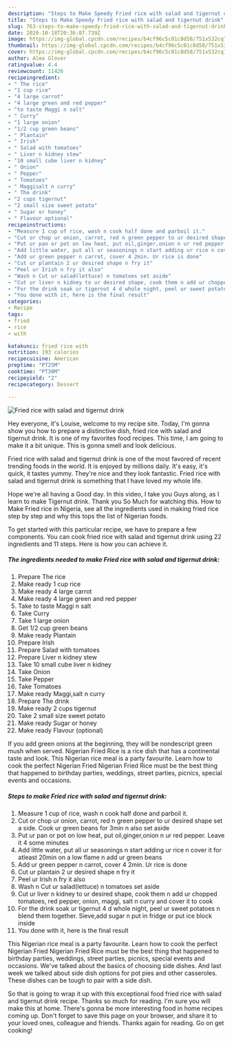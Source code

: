 ```yaml
---
description: "Steps to Make Speedy Fried rice with salad and tigernut drink"
title: "Steps to Make Speedy Fried rice with salad and tigernut drink"
slug: 763-steps-to-make-speedy-fried-rice-with-salad-and-tigernut-drink
date: 2020-10-18T20:36:07.739Z
image: https://img-global.cpcdn.com/recipes/b4cf96c5c01c8d58/751x532cq70/fried-rice-with-salad-and-tigernut-drink-recipe-main-photo.jpg
thumbnail: https://img-global.cpcdn.com/recipes/b4cf96c5c01c8d58/751x532cq70/fried-rice-with-salad-and-tigernut-drink-recipe-main-photo.jpg
cover: https://img-global.cpcdn.com/recipes/b4cf96c5c01c8d58/751x532cq70/fried-rice-with-salad-and-tigernut-drink-recipe-main-photo.jpg
author: Alma Glover
ratingvalue: 4.4
reviewcount: 11426
recipeingredient:
- " The rice"
- "1 cup rice"
- "4 large carrot"
- "4 large green and red pepper"
- "to taste Maggi n salt"
- " Curry"
- "1 large onion"
- "1/2 cup green beans"
- " Plantain"
- " Irish"
- " Salad with tomatoes"
- " Liver n kidney stew"
- "10 small cube liver n kidney"
- " Onion"
- " Pepper"
- " Tomatoes"
- " Maggisalt n curry"
- " The drink"
- "2 cups tigernut"
- "2 small size sweet potato"
- " Sugar or honey"
- " Flavour optional"
recipeinstructions:
- "Measure 1 cup of rice, wash n cook half done and parboil it."
- "Cut or chop ur onion, carrot, red n green pepper to ur desired shape set a side. Cook ur green beans for 3min n also set aside"
- "Put ur pan or pot on low heat, put oil,ginger,onion n ur red pepper. Leave it 4 some minutes"
- "Add little water, put all ur seasonings n start adding ur rice n cover it for atleast 20min on a low flame n add ur green beans"
- "Add ur green pepper n carrot, cover 4 2min. Ur rice is done"
- "Cut ur plantain 2 ur desired shape n fry it"
- "Peel ur Irish n fry it also"
- "Wash n Cut ur salad(lettuce) n tomatoes set aside"
- "Cut ur liver n kidney to ur desired shape, cook them n add ur chopped tomatoes, red pepper, onion, maggi, salt n curry and cover it to cook"
- "For the drink soak ur tigernut 4 d whole night, peel ur sweet potatoes n blend them together. Sieve,add sugar n put in fridge or put ice block inside"
- "You done with it, here is the final result"
categories:
- Recipe
tags:
- fried
- rice
- with

katakunci: fried rice with 
nutrition: 193 calories
recipecuisine: American
preptime: "PT25M"
cooktime: "PT30M"
recipeyield: "2"
recipecategory: Dessert

---
```



![Fried rice with salad and tigernut drink](https://img-global.cpcdn.com/recipes/b4cf96c5c01c8d58/751x532cq70/fried-rice-with-salad-and-tigernut-drink-recipe-main-photo.jpg)

Hey everyone, it's Louise, welcome to my recipe site. Today, I'm gonna show you how to prepare a distinctive dish, fried rice with salad and tigernut drink. It is one of my favorites food recipes. This time, I am going to make it a bit unique. This is gonna smell and look delicious.

Fried rice with salad and tigernut drink is one of the most favored of recent trending foods in the world. It is enjoyed by millions daily. It's easy, it's quick, it tastes yummy. They're nice and they look fantastic. Fried rice with salad and tigernut drink is something that I have loved my whole life.

Hope we&#39;re all having a Good day. In this video, I take you Guys along, as I learn to make Tigernut drink. Thank you So Much for watching this. How to Make Fried rice in Nigeria, see all the ingredients used in making fried rice step by step and why this tops the list of Nigerian foods.


To get started with this particular recipe, we have to prepare a few components. You can cook fried rice with salad and tigernut drink using 22 ingredients and 11 steps. Here is how you can achieve it.

<!--inarticleads1-->

##### The ingredients needed to make Fried rice with salad and tigernut drink:

1. Prepare  The rice
1. Make ready 1 cup rice
1. Make ready 4 large carrot
1. Make ready 4 large green and red pepper
1. Take to taste Maggi n salt
1. Take  Curry
1. Take 1 large onion
1. Get 1/2 cup green beans
1. Make ready  Plantain
1. Prepare  Irish
1. Prepare  Salad with tomatoes
1. Prepare  Liver n kidney stew
1. Take 10 small cube liver n kidney
1. Take  Onion
1. Take  Pepper
1. Take  Tomatoes
1. Make ready  Maggi,salt n curry
1. Prepare  The drink
1. Make ready 2 cups tigernut
1. Take 2 small size sweet potato
1. Make ready  Sugar or honey
1. Make ready  Flavour (optional)


If you add green onions at the beginning, they will be nondescript green mush when served. Nigerian Fried Rice is a rice dish that has a continental taste and look. This Nigerian rice meal is a party favourite. Learn how to cook the perfect Nigerian Fried Nigerian Fried Rice must be the best thing that happened to birthday parties, weddings, street parties, picnics, special events and occasions. 

<!--inarticleads2-->

##### Steps to make Fried rice with salad and tigernut drink:

1. Measure 1 cup of rice, wash n cook half done and parboil it.
1. Cut or chop ur onion, carrot, red n green pepper to ur desired shape set a side. Cook ur green beans for 3min n also set aside
1. Put ur pan or pot on low heat, put oil,ginger,onion n ur red pepper. Leave it 4 some minutes
1. Add little water, put all ur seasonings n start adding ur rice n cover it for atleast 20min on a low flame n add ur green beans
1. Add ur green pepper n carrot, cover 4 2min. Ur rice is done
1. Cut ur plantain 2 ur desired shape n fry it
1. Peel ur Irish n fry it also
1. Wash n Cut ur salad(lettuce) n tomatoes set aside
1. Cut ur liver n kidney to ur desired shape, cook them n add ur chopped tomatoes, red pepper, onion, maggi, salt n curry and cover it to cook
1. For the drink soak ur tigernut 4 d whole night, peel ur sweet potatoes n blend them together. Sieve,add sugar n put in fridge or put ice block inside
1. You done with it, here is the final result


This Nigerian rice meal is a party favourite. Learn how to cook the perfect Nigerian Fried Nigerian Fried Rice must be the best thing that happened to birthday parties, weddings, street parties, picnics, special events and occasions. We&#39;ve talked about the basics of choosing side dishes. And last week we talked about side dish options for pot pies and other casseroles. These dishes can be tough to pair with a side dish. 

So that is going to wrap it up with this exceptional food fried rice with salad and tigernut drink recipe. Thanks so much for reading. I'm sure you will make this at home. There's gonna be more interesting food in home recipes coming up. Don't forget to save this page on your browser, and share it to your loved ones, colleague and friends. Thanks again for reading. Go on get cooking!
